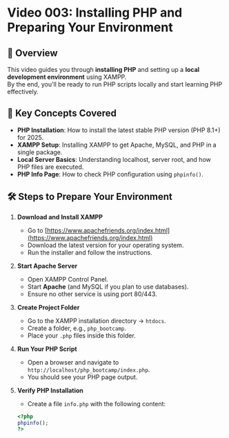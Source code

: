 # Video 003: Installing PHP and Preparing Your Environment

## 📝 Overview

This video guides you through **installing PHP** and setting up a **local development environment** using XAMPP.  
By the end, you'll be ready to run PHP scripts locally and start learning PHP effectively.

## 📌 Key Concepts Covered

- **PHP Installation**: How to install the latest stable PHP version (PHP 8.1+) for 2025.  
- **XAMPP Setup**: Installing XAMPP to get Apache, MySQL, and PHP in a single package.  
- **Local Server Basics**: Understanding localhost, server root, and how PHP files are executed.  
- **PHP Info Page**: How to check PHP configuration using `phpinfo()`.

## 🛠️ Steps to Prepare Your Environment

1. **Download and Install XAMPP**  
   - Go to [https://www.apachefriends.org/index.html](https://www.apachefriends.org/index.html)  
   - Download the latest version for your operating system.  
   - Run the installer and follow the instructions.

2. **Start Apache Server**  
   - Open XAMPP Control Panel.  
   - Start **Apache** (and MySQL if you plan to use databases).  
   - Ensure no other service is using port 80/443.

3. **Create Project Folder**  
   - Go to the XAMPP installation directory → `htdocs`.  
   - Create a folder, e.g., `php_bootcamp`.  
   - Place your `.php` files inside this folder.

4. **Run Your PHP Script**  
   - Open a browser and navigate to `http://localhost/php_bootcamp/index.php`.  
   - You should see your PHP page output.

5. **Verify PHP Installation**  
   - Create a file `info.php` with the following content:
   ```php
   <?php
   phpinfo();
   ?>
